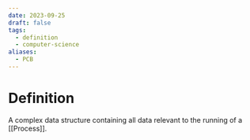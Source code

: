 ```yaml
---
date: 2023-09-25
draft: false
tags:
  - definition
  - computer-science
aliases:
  - PCB
---
```

# Definition

A complex data structure containing all data relevant to the running of a [[Process]].